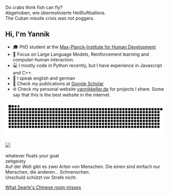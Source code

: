 Do crabs think fish can fly?  
Abgehoben, wie übermotivierte Heißluftballons.  
The Cuban missile crisis was not poggers.

## Hi, I'm Yannik
* 🎓 PhD student at the [Max-Planck-Institute for Human Development](https://www.mpib-berlin.mpg.de/person/yannik-keller/367626)
* 🔬 Focus on Large Language Models, Reinforcement learning and computer-human interaction.
* 💻 I mostly code in Python recently, but I have experience in Javascript and C++.
* 💬 I speak english and german
* 📝 Check my publications at [Google Scholar](https://scholar.google.com/citations?user=STlGbvcAAAAJ&hl=en)
* 🌐 Check my personal website [yannikkeller.de](https://yannikkeller.de) for projects I share. Some say that this is the best website in the internet.

<picture>
  <source media="(prefers-color-scheme: dark)" srcset="https://raw.githubusercontent.com/yannikkellerde/yannikkellerde/output/github-contribution-grid-snake-dark.svg" />
  <source media="(prefers-color-scheme: light)" srcset="https://raw.githubusercontent.com/yannikkellerde/yannikkellerde/output/github-contribution-grid-snake.svg" />
  <img alt="github-snake" src="https://raw.githubusercontent.com/yannikkellerde/yannikkellerde/output/github-contribution-grid-snake.svg" />
</picture>

![](https://www.codewars.com/users/yannikkellerde/badges/small)

whatever floats your goat  
zeitgeisty  
Auf der Welt gibt es zwei Arten von Menschen. Die einen sind einfach nur Menschen, die anderen... Schnenschen.  
Unschuld schützt vor Strafe nicht.

[What Searle's Chinese room misses](https://yannikkeller.substack.com/p/what-searles-chinese-room-misses)
